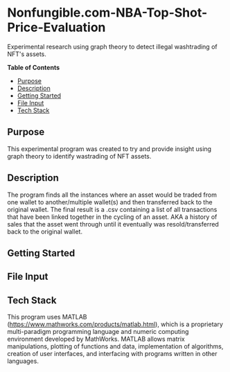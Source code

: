 # Nonfungible.com-NBA-Top-Shot-Price-Evaluation
Experimental research using graph theory to detect illegal washtrading of NFT's assets.

**Table of Contents**

-  [Purpose](#purpose)
-  [Description](#description)
-  [Getting Started](#getting-started)
-  [File Input](#file-input)
-  [Tech Stack](#tech-stack)

## Purpose

This experimental program was created to try and provide insight using graph theory to identify wastrading of NFT assets. 

## Description

The program finds all the instances where an asset would be traded from one wallet to another/multiple wallet(s) and then transferred back to the original wallet. The final result is a .csv containing a 
list of all transactions that have been linked together in the cycling of an asset. AKA a history of sales that the asset went through until it eventually was resold/transferred back to the original wallet.

## Getting Started


## File Input

## Tech Stack

This program uses MATLAB (https://www.mathworks.com/products/matlab.html), which is a proprietary multi-paradigm programming language and numeric computing environment developed by MathWorks. MATLAB allows matrix manipulations, plotting of functions and data, implementation of algorithms, creation of user interfaces, and interfacing with programs written in other languages.
